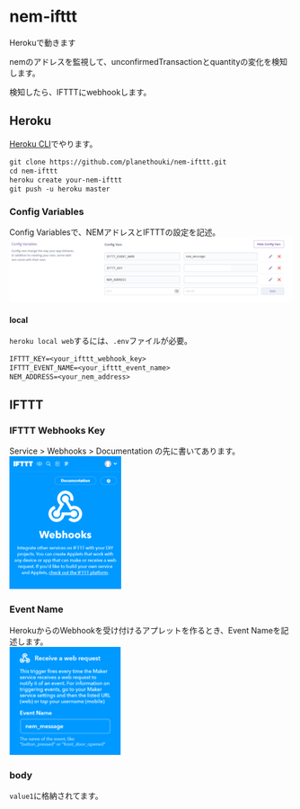 # nem-ifttt
Herokuで動きます

nemのアドレスを監視して、unconfirmedTransactionとquantityの変化を検知します。

検知したら、IFTTTにwebhookします。

## Heroku

[Heroku CLI](https://devcenter.heroku.com/articles/getting-started-with-nodejs#set-up)でやります。

```
git clone https://github.com/planethouki/nem-ifttt.git
cd nem-ifttt
heroku create your-nem-ifttt
git push -u heroku master
```

### Config Variables
Config Variablesで、NEMアドレスとIFTTTの設定を記述。  
![Heroku Config Variables Screen](https://github.com/planethouki/images/blob/master/nem-ifttt/nem-ifttt06.png)

#### local
`heroku local web`するには、`.env`ファイルが必要。

```
IFTTT_KEY=<your_ifttt_webhook_key>
IFTTT_EVENT_NAME=<your_ifttt_event_name>
NEM_ADDRESS=<your_nem_address>
```

## IFTTT

### IFTTT Webhooks Key
Service > Webhooks > Documentation の先に書いてあります。  
<img alt="IFTTT Webhooks Key Screen" src="https://github.com/planethouki/images/blob/master/nem-ifttt/nem-ifttt08.PNG" width="199px">

### Event Name
HerokuからのWebhookを受け付けるアプレットを作るとき、Event Nameを記述します。  
<img alt="Event Name Screen" src="https://github.com/planethouki/images/blob/master/nem-ifttt/nem-ifttt07.PNG" width="198px">

### body
`value1`に格納されてます。

